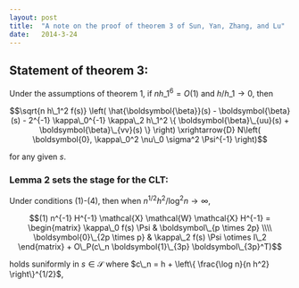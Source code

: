 ```yaml
---
layout: post
title:  "A note on the proof of theorem 3 of Sun, Yan, Zhang, and Lu"
date:   2014-3-24
---
```

## Statement of theorem 3:

Under the assumptions of theorem 1, if $nh\_1^6 = O(1)$ and $h/h\_1 \to 0$, then

$$\sqrt{n h\_1^2 f(s)} \left( \hat{\boldsymbol{\beta}}(s) - \boldsymbol{\beta}(s) - 2^{-1} \kappa\_0^{-1} \kappa\_2 h\_1^2 \{ \boldsymbol{\beta}\_{uu}(s) + \boldsymbol{\beta}\_{vv}(s) \} \right)  \xrightarrow{D} N\left( \boldsymbol{0}, \kappa\_0^2 \nu\_0 \sigma^2 \Psi^{-1} \right)$$

for any given $s$.



### Lemma 2 sets the stage for the CLT:

Under conditions (1)-(4), then when $n^{1/2} h^2 / \log^2 n \to \infty$,

$$(1) n^{-1} H^{-1} \mathcal{X} \mathcal{W} \mathcal{X} H^{-1} = \begin{matrix} \kappa\_0 f(s) \Psi & \boldsymbol\_{p \times 2p} \\\\ \boldsymbol{0}\_{2p \times p} & \kappa\_2 f(s) \Psi \otimes I\_2 \end{matrix} + O\_P(c\_n \boldsymbol{1}\_{3p} \boldsymbol\_{3p}^T)$$

holds suniformly in $s \in \mathcal{S}$ where $c\_n = h + \left\{ \frac{\log n}{n h^2} \right\}^{1/2}$,


